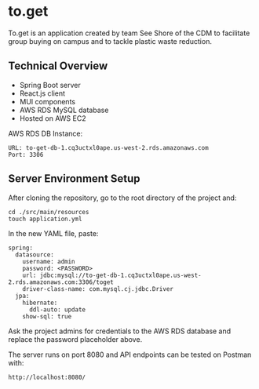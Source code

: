 # to.get

To.get is an application created by team See Shore of the CDM to facilitate group buying on campus and to tackle plastic waste reduction.

## Technical Overview
- Spring Boot server
- React.js client
- MUI components
- AWS RDS MySQL database
- Hosted on AWS EC2

AWS RDS DB Instance:
```
URL: to-get-db-1.cq3uctxl0ape.us-west-2.rds.amazonaws.com
Port: 3306
```

## Server Environment Setup

After cloning the repository, go to the root directory of the project and:
```
cd ./src/main/resources
touch application.yml
```
In the new YAML file, paste:
```
spring:
  datasource:
    username: admin
    password: <PASSWORD>
    url: jdbc:mysql://to-get-db-1.cq3uctxl0ape.us-west-2.rds.amazonaws.com:3306/toget
    driver-class-name: com.mysql.cj.jdbc.Driver
  jpa:
    hibernate:
      ddl-auto: update
    show-sql: true
```
Ask the project admins for credentials to the AWS RDS database and replace the password placeholder above.

The server runs on port 8080 and API endpoints can be tested on Postman with:
```
http://localhost:8080/
```
